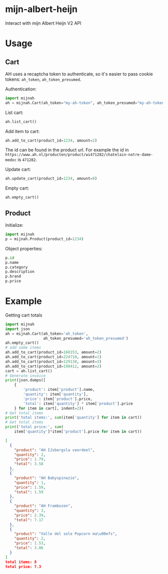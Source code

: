 # mijn-albert-heijn
Interact with mijn Albert Heijn V2 API

# Usage
## Cart
AH uses a recaptcha token to authenticate, so it's easier to pass cookie tokens: `ah_token`, `ah_token_presumed`.

Authentication:
```python
import mijnah
ah = mijnah.Cart(ah_token="my-ah-token", ah_token_presumed="my-ah-token-presumed")
```

List cart:
```python
ah.list_cart()
```

Add item to cart:
```python
ah.add_to_cart(product_id=1234, amount=2)
```
The id can be found in the product url. For example the id in `https://www.ah.nl/producten/product/wi471282/chatelain-notre-dame-medoc` is `471282`.

Update cart:
```python
ah.update_cart(product_id=1234, amount=0)
```

Empty cart:
```python
ah.empty_cart()
```

## Product
Initialize:
```python
import mijnah
p = mijnah.Product(product_id=1234)
```
Object properties:
```python
p.id
p.name
p.category
p.description
p.brand
p.price
```

# Example
Getting cart totals
```python
import mijnah
import json
ah = mijnah.Cart(ah_token='ah_token',
                 ah_token_presumed='ah_token_presumed')
ah.empty_cart()
# add some items
ah.add_to_cart(product_id=168153, amount=2)
ah.add_to_cart(product_id=224710, amount=1)
ah.add_to_cart(product_id=129138, amount=3)
ah.add_to_cart(product_id=198412, amount=2)
cart = ah.list_cart()
# Generate invoice
print(json.dumps([
    {
        'product': item['product'].name,
        'quantity': item['quantity'],
        'price': item['product'].price,
        'total': item['quantity'] * item['product'].price
    } for item in cart], indent=2))
# Get total items
print('total items:', sum(item['quantity'] for item in cart))
# Get total items
print('total price:', sum(
    item['quantity']*item['product'].price for item in cart))
```
```json
[
  {
    "product": "AH IJsbergsla voordeel",
    "quantity": 2,
    "price": 1.79,
    "total": 3.58
  },
  {
    "product": "AH Babyspinazie",
    "quantity": 1,
    "price": 1.59,
    "total": 1.59
  },
  {
    "product": "AH Frambozen",
    "quantity": 3,
    "price": 2.39,
    "total": 7.17
  },
  {
    "product": "Valle del sole Popcorn ma\u00efs",
    "quantity": 2,
    "price": 1.53,
    "total": 3.06
  }
]
total items: 8
total price: 7.3
```